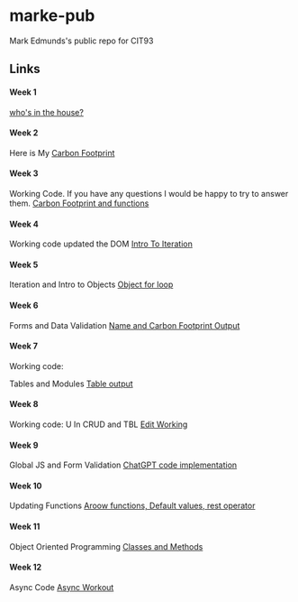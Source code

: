 # marke-pub
Mark Edmunds's public repo for CIT93

## Links

#### Week 1
[who's in the house?](https://cit93.github.io/marke-pub/w1)

#### Week 2
Here is 
My [Carbon Footprint](https://cit93.github.io/marke-pub/w2)

#### Week 3
Working Code. If you have any questions I would be happy to try to answer them.
[Carbon Footprint and functions](https://cit93.github.io/marke-pub/w3)

#### Week 4
Working code updated the DOM [Intro To Iteration](https://cit93.github.io/marke-pub/w4)

#### Week 5

Iteration and Intro to Objects [Object for loop](https://cit93.github.io/marke-pub/w5/)


#### Week 6

Forms and Data Validation [Name and Carbon Footprint Output](https://cit93.github.io/marke-pub/w6/)

#### Week 7
Working code:

Tables and Modules [Table output](https://cit93.github.io/marke-pub/w7/)

#### Week 8
Working code:
U In CRUD and TBL [Edit Working](https://cit93.github.io/marke-pub/w8/)

#### Week 9
Global JS and Form Validation [ChatGPT code implementation](https://cit93.github.io/marke-pub/w9/)

#### Week 10
Updating Functions [Aroow functions, Default values, rest operator](https://cit93.github.io/marke-pub/w10/)

#### Week 11
Object Oriented Programming [Classes and Methods](https://cit93.github.io/marke-pub/w11/)

#### Week 12
Async Code [Async Workout](https://cit93.github.io/marke-pub/w12/)


